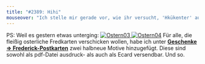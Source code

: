 ```yaml
---
title: "#2389: Hihi"
mouseover: "Ich stelle mir gerade vor, wie ihr versucht, 'Hkükenter' auszusprechen, und überlegt, ob es einen tieferen Sinn hat. Hihi."
---
```


PS:
Weil es gestern etwas unterging:
<a href="http://www.fonflatter.de/karten/" title="Frederick-Postkarten"><img src="http://www.fonflatter.de/bilder/karten/ostern_03.jpg" alt="Ostern03" /> <img src="http://www.fonflatter.de/bilder/karten/ostern_04.jpg" alt="Ostern04" /></a>
Für alle, die fleißig osterliche Fredkarten verschicken wollen, habe ich unter <a href="http://www.fonflatter.de/karten/"><strong>Geschenke => Frederick-Postkarten</strong></a> zwei halbneue Motive hinzugefügt. Diese sind sowohl als pdf-Datei ausdruck- als auch als Ecard versendbar.
Und so.

